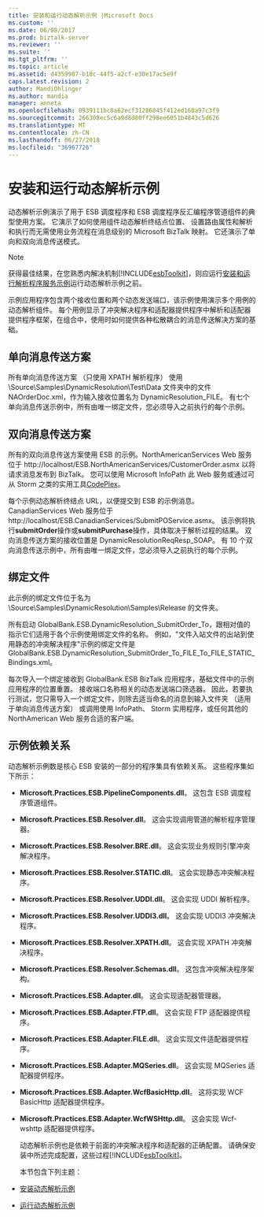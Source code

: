```yaml
---
title: 安装和运行动态解析示例 |Microsoft Docs
ms.custom: ''
ms.date: 06/08/2017
ms.prod: biztalk-server
ms.reviewer: ''
ms.suite: ''
ms.tgt_pltfrm: ''
ms.topic: article
ms.assetid: d4359987-b18c-44f5-a2cf-e30e17ac5e9f
caps.latest.revision: 2
author: MandiOhlinger
ms.author: mandia
manager: anneta
ms.openlocfilehash: 0939111bc0a62ecf31286045f412ed160a97c3f9
ms.sourcegitcommit: 266308ec5c6a9d8d80ff298ee6051b4843c5d626
ms.translationtype: MT
ms.contentlocale: zh-CN
ms.lasthandoff: 06/27/2018
ms.locfileid: "36967726"
---
```

# <a name="installing-and-running-the-dynamic-resolution-sample"></a>安装和运行动态解析示例
动态解析示例演示了用于 ESB 调度程序和 ESB 调度程序反汇编程序管道组件的典型使用方案。 它演示了如何使用组件动态解析终结点位置、 设置路由属性和解析和执行而无需使用业务流程在消息级别的 Microsoft BizTalk 映射。 它还演示了单向和双向消息传送模式。  
  
> [!NOTE]
>  获得最佳结果，在您熟悉内解决机制[!INCLUDE[esbToolkit](../includes/esbtoolkit-md.md)]，则应运行[安装和运行解析程序服务示例](../esb-toolkit/installing-and-running-the-resolver-service-sample.md)运行动态解析示例之前。  
  
 示例应用程序包含两个接收位置和两个动态发送端口，该示例使用演示多个用例的动态解析组件。 每个用例显示了冲突解决程序和适配器提供程序中解析和适配器提供程序框架，在组合中，使用时如何提供各种松散耦合的消息传送解决方案的基础。  
  
## <a name="one-way-messaging-scenarios"></a>单向消息传送方案  
 所有单向消息传送方案 （只使用 XPATH 解析程序） 使用 \Source\Samples\DynamicResolution\Test\Data 文件夹中的文件 NAOrderDoc.xml，作为输入接收位置名为 DynamicResolution_FILE。 有七个单向消息传送示例中，所有由唯一绑定文件，您必须导入之前执行的每个示例。  
  
## <a name="two-way-messaging-scenarios"></a>双向消息传送方案  
 所有的双向消息传送方案使用 ESB 的示例。NorthAmericanServices Web 服务位于 http://localhost/ESB.NorthAmericanServices/CustomerOrder.asmx 以将请求消息发布到 BizTalk。 您可以使用 Microsoft InfoPath 此 Web 服务或通过可从 Storm 之类的实用工具[CodePlex](http://go.microsoft.com/fwlink/?LinkID=187762&clcid=0x409)。  
  
 每个示例动态解析终结点 URL，以便提交到 ESB 的示例消息。CanadianServices Web 服务位于http://localhost/ESB.CanadianServices/SubmitPOService.asmx。 该示例将执行**submitOrder**操作或**submitPurchase**操作，具体取决于解析过程的结果。 双向消息传送方案的接收位置是 DynamicResolutionReqResp_SOAP。 有 10 个双向消息传送示例中，所有由唯一绑定文件，您必须导入之前执行的每个示例。  
  
## <a name="binding-files"></a>绑定文件  
 此示例的绑定文件位于名为 \Source\Samples\DynamicResolution\Samples\Release 的文件夹。  
  
 所有启动 GlobalBank.ESB.DynamicResolution_SubmitOrder_To，跟相对值的指示它们适用于各个示例使用绑定文件的名称。 例如，"文件入站文件的出站到使用静态的冲突解决程序"示例的绑定文件是 GlobalBank.ESB.DynamicResolution_SubmitOrder_To_FILE_To_FILE_STATIC_Bindings.xml。  
  
 每次导入一个绑定接收到 GlobalBank.ESB BizTalk 应用程序，基础文件中的示例应用程序的位置重置。 接收端口名称相关的动态发送端口筛选器。 因此，若要执行测试，您只需导入一个绑定文件，则除去适当命名的消息到输入文件夹 （适用于单向消息传送方案） 或调用使用 InfoPath、 Storm 实用程序，或任何其他的 NorthAmerican Web 服务合适的客户端。  
  
## <a name="sample-dependencies"></a>示例依赖关系  
 动态解析示例数是核心 ESB 安装的一部分的程序集具有依赖关系。 这些程序集如下所示：  
  
- **Microsoft.Practices.ESB.PipelineComponents.dll**。 这包含 ESB 调度程序管道组件。  
  
- **Microsoft.Practices.ESB.Resolver.dll**。 这会实现调用管道的解析程序管理器。  
  
- **Microsoft.Practices.ESB.Resolver.BRE.dll**。 这会实现业务规则引擎冲突解决程序。  
  
- **Microsoft.Practices.ESB.Resolver.STATIC.dll**。 这会实现静态冲突解决程序。  
  
- **Microsoft.Practices.ESB.Resolver.UDDI.dll**。 这会实现 UDDI 解析程序。  
  
- **Microsoft.Practices.ESB.Resolver.UDDI3.dll**。 这会实现 UDDI3 冲突解决程序。  
  
- **Microsoft.Practices.ESB.Resolver.XPATH.dll**。 这会实现 XPATH 冲突解决程序。  
  
- **Microsoft.Practices.ESB.Resolver.Schemas.dll**。 这包含冲突解决程序架构。  
  
- **Microsoft.Practices.ESB.Adapter.dll**。 这会实现适配器管理器。  
  
- **Microsoft.Practices.ESB.Adapter.FTP.dll**。 这会实现 FTP 适配器提供程序。  
  
- **Microsoft.Practices.ESB.Adapter.FILE.dll**。 这会实现文件适配器提供程序。  
  
- **Microsoft.Practices.ESB.Adapter.MQSeries.dll**。 这会实现 MQSeries 适配器提供程序。  
  
- **Microsoft.Practices.ESB.Adapter.WcfBasicHttp.dll**。 这将实现 WCF BasicHttp 适配器提供程序。  
  
- **Microsoft.Practices.ESB.Adapter.WcfWSHttp.dll**。 这会实现 Wcf-wshttp 适配器提供程序。  
  
  动态解析示例也是依赖于前面的冲突解决程序和适配器的正确配置。 请确保安装中所述完成配置，这些过程[!INCLUDE[esbToolkit](../includes/esbtoolkit-md.md)]。  
  
  本节包含下列主题：  
  
- [安装动态解析示例](../esb-toolkit/installing-the-dynamic-resolution-sample.md)  
  
- [运行动态解析示例](../esb-toolkit/running-the-dynamic-resolution-sample.md)
